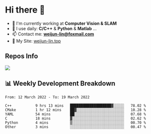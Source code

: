 # Hi there 👋

<!--
**Weijun-Lin/Weijun-Lin** is a ✨ _special_ ✨ repository because its `README.md` (this file) appears on your GitHub profile.

Here are some ideas to get you started:

- 🔭 I’m currently working on ...
- 🌱 I’m currently learning ...
- 👯 I’m looking to collaborate on ...
- 🤔 I’m looking for help with ...
- 💬 Ask me about ...
- 📫 How to reach me: ...
- 😄 Pronouns: ...
- ⚡ Fun fact: ...
-->

- 🏢 I'm currently working at **Computer Vision & SLAM**
- 🚀 I use daily: **C/C++** & **Python** & **Matlab** ...
- 📫 Contact me: **weijun-lin@foxmail.com**
- 🔗 My Site: [weijun-lin.top](https://weijun-lin.top/p)

  

## Repos Info
![](https://github-readme-stats.vercel.app/api?username=Weijun-Lin&theme=cobalt)

## 📊 Weekly Development Breakdown

<!--START_SECTION:waka-->

```text
From: 12 March 2022 - To: 19 March 2022

C++           9 hrs 13 mins   ███████████████████▓░░░░░   78.02 %
CMake         1 hr 12 mins    ██▓░░░░░░░░░░░░░░░░░░░░░░   10.28 %
YAML          54 mins         ██░░░░░░░░░░░░░░░░░░░░░░░   07.68 %
C             18 mins         ▓░░░░░░░░░░░░░░░░░░░░░░░░   02.62 %
Python        4 mins          ▒░░░░░░░░░░░░░░░░░░░░░░░░   00.70 %
Other         3 mins          ░░░░░░░░░░░░░░░░░░░░░░░░░   00.47 %
```

<!--END_SECTION:waka-->
